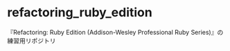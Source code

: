 # refactoring_ruby_edition
『Refactoring: Ruby Edition (Addison-Wesley Professional Ruby Series)』の練習用リポジトリ
